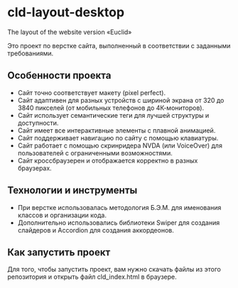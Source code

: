 # cld-layout-desktop
The layout of the website version «Euclid»

Это проект по верстке сайта, выполненный в соответствии с заданными требованиями.

## Особенности проекта

- Сайт точно соответствует макету (pixel perfect).
- Сайт адаптивен для разных устройств с шириной экрана от 320 до 3840 пикселей (от мобильных телефонов до 4К-мониторов).
- Сайт использует семантические теги для лучшей структуры и доступности.
- Сайт имеет все интерактивные элементы с плавной анимацией.
- Сайт поддерживает навигацию по сайту с помощью клавиатуры.
- Сайт работает с помощью скринридера NVDA (или VoiceOver) для пользователей с ограниченными возможностями.
- Сайт кроссбраузерен и отображается корректно в разных браузерах.

## Технологии и инструменты

- При верстке использовалась методология Б.Э.М. для именования классов и организации кода.
- Дополнительно использовались библиотеки Swiper для создания слайдеров и Accordion для создания аккордеонов.

## Как запустить проект

Для того, чтобы запустить проект, вам нужно скачать файлы из этого репозитория и открыть файл cld_index.html в браузере.

